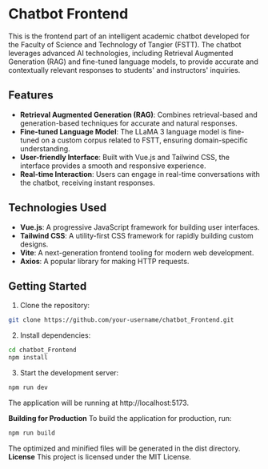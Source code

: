 # Chatbot Frontend

This is the frontend part of an intelligent academic chatbot developed for the Faculty of Science and Technology of Tangier (FSTT). The chatbot leverages advanced AI technologies, including Retrieval Augmented Generation (RAG) and fine-tuned language models, to provide accurate and contextually relevant responses to students' and instructors' inquiries.

## Features

- **Retrieval Augmented Generation (RAG)**: Combines retrieval-based and generation-based techniques for accurate and natural responses.
- **Fine-tuned Language Model**: The LLaMA 3 language model is fine-tuned on a custom corpus related to FSTT, ensuring domain-specific understanding.
- **User-friendly Interface**: Built with Vue.js and Tailwind CSS, the interface provides a smooth and responsive experience.
- **Real-time Interaction**: Users can engage in real-time conversations with the chatbot, receiving instant responses.

## Technologies Used

- **Vue.js**: A progressive JavaScript framework for building user interfaces.
- **Tailwind CSS**: A utility-first CSS framework for rapidly building custom designs.
- **Vite**: A next-generation frontend tooling for modern web development.
- **Axios**: A popular library for making HTTP requests.

## Getting Started

1. Clone the repository:

```bash
git clone https://github.com/your-username/chatbot_Frontend.git
```
2. Install dependencies:
   
```bash
cd chatbot_Frontend
npm install
```
3. Start the development server:

```bash
npm run dev
```
The application will be running at http://localhost:5173.

**Building for Production**
To build the application for production, run:
```bash
npm run build
```

The optimized and minified files will be generated in the dist directory.
**License**
This project is licensed under the MIT License.

